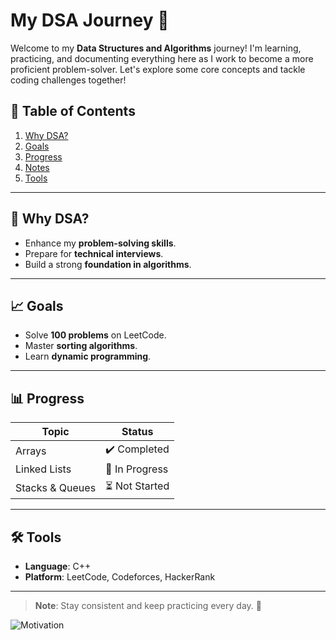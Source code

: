 # My DSA Journey 🚀

Welcome to my **Data Structures and Algorithms** journey! I'm learning, practicing, and documenting everything here as I work to become a more proficient problem-solver. Let's explore some core concepts and tackle coding challenges together!

## 📑 Table of Contents
1. [Why DSA?](#why-dsa)
2. [Goals](#goals)
3. [Progress](#progress)
4. [Notes](#notes)
5. [Tools](#tools)

---

## 📝 Why DSA?
- Enhance my **problem-solving skills**.
- Prepare for **technical interviews**.
- Build a strong **foundation in algorithms**.

---

## 📈 Goals
- Solve **100 problems** on LeetCode.
- Master **sorting algorithms**.
- Learn **dynamic programming**.

---

## 📊 Progress

| Topic                | Status         |
|----------------------|----------------|
| Arrays               | ✔️ Completed    |
| Linked Lists         | 🚧 In Progress |
| Stacks & Queues      | ⏳ Not Started  |

---

## 🛠️ Tools
- **Language**: C++
- **Platform**: LeetCode, Codeforces, HackerRank

---

> **Note**: Stay consistent and keep practicing every day. 💪

![Motivation](https://media.giphy.com/media/l41YtZOb9EUABnuqA/giphy.gif)
